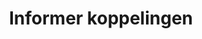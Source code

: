 ---
title: Informer koppelingen
key: informer
image: /images/@stock/informer-koppelingen.png
link_to: /koppelingen/informer
klass: boekhoud facturatie
layout: koppelingen
referral-url:
---